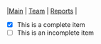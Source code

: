 |[Main](https://github.com/alfonsosn/evalyo/blob/master/about_evalio.md) | [Team](https://github.com/alfonsosn/evalyo/blob/master/blurbs/team.md) | [Reports](https://github.com/alfonsosn/evalyo/blob/master/weekly_reports/week_one.md) |

- [x] This is a complete item
- [ ] This is an incomplete item
